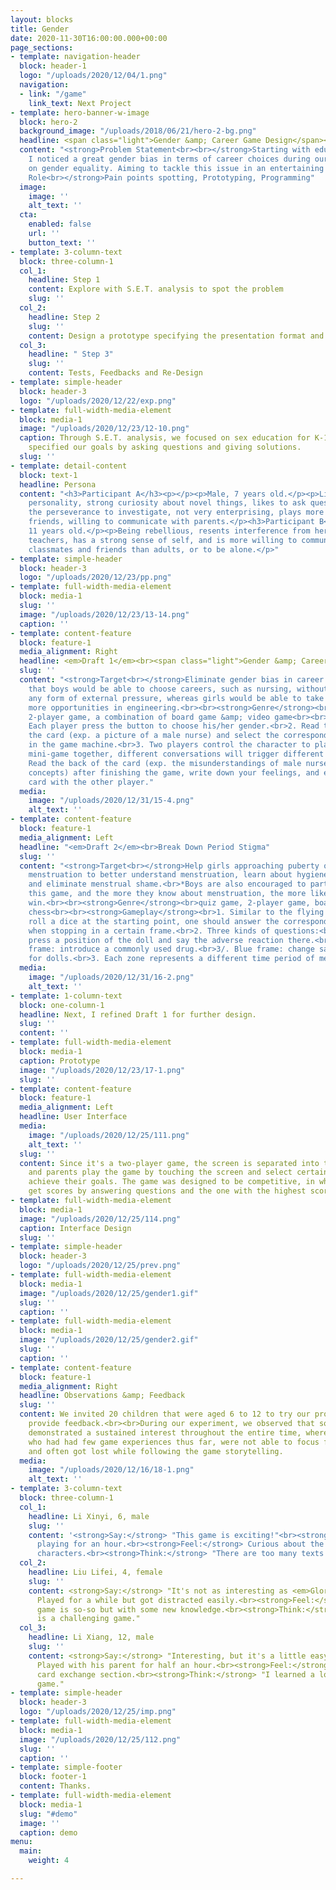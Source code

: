 ```yaml
---
layout: blocks
title: Gender
date: 2020-11-30T16:00:00.000+00:00
page_sections:
- template: navigation-header
  block: header-1
  logo: "/uploads/2020/12/04/1.png"
  navigation:
  - link: "/game"
    link_text: Next Project
- template: hero-banner-w-image
  block: hero-2
  background_image: "/uploads/2018/06/21/hero-2-bg.png"
  headline: <span class="light">Gender &amp; Career Game Design</span><br>
  content: "<strong>Problem Statement<br><br></strong>Starting with educational products,
    I noticed a great gender bias in terms of career choices during our team discussion
    on gender equality. Aiming to tackle this issue in an entertaining way.<br><br><strong>My
    Role<br></strong>Pain points spotting, Prototyping, Programming"
  image:
    image: ''
    alt_text: ''
  cta:
    enabled: false
    url: ''
    button_text: ''
- template: 3-column-text
  block: three-column-1
  col_1:
    headline: Step 1
    content: Explore with S.E.T. analysis to spot the problem
    slug: ''
  col_2:
    headline: Step 2
    slug: ''
    content: Design a prototype specifying the presentation format and gameplay
  col_3:
    headline: " Step 3"
    slug: ''
    content: Tests, Feedbacks and Re-Design
- template: simple-header
  block: header-3
  logo: "/uploads/2020/12/22/exp.png"
- template: full-width-media-element
  block: media-1
  image: "/uploads/2020/12/23/12-10.png"
  caption: Through S.E.T. analysis, we focused on sex education for K-12. Then we
    specified our goals by asking questions and giving solutions.
  slug: ''
- template: detail-content
  block: text-1
  headline: Persona
  content: "<h3>Participant A</h3><p></p><p>Male, 7 years old.</p><p>Lively and bold
    personality, strong curiosity about novel things, likes to ask questions but lacks
    the perseverance to investigate, not very enterprising, plays more with same-sex
    friends, willing to communicate with parents.</p><h3>Participant B</h3><p>Female,
    11 years old.</p><p>Being rebellious, resents interference from her parents or
    teachers, has a strong sense of self, and is more willing to communicate with
    classmates and friends than adults, or to be alone.</p>"
- template: simple-header
  block: header-3
  logo: "/uploads/2020/12/23/pp.png"
- template: full-width-media-element
  block: media-1
  slug: ''
  image: "/uploads/2020/12/23/13-14.png"
  caption: ''
- template: content-feature
  block: feature-1
  media_alignment: Right
  headline: <em>Draft 1</em><br><span class="light">Gender &amp; Career Game Design</span>
  slug: ''
  content: "<strong>Target<br></strong>Eliminate gender bias in career choices, hoping
    that boys would be able to choose careers, such as nursing, without experiencing
    any form of external pressure, whereas girls would be able to take advantage of
    more opportunities in engineering.<br><br><strong>Genre</strong><br>quiz game,
    2-player game, a combination of board game &amp; video game<br><br><strong>Gameplay<br></strong>1.
    Each player press the button to choose his/her gender.<br>2. Read the front of
    the card (exp. a picture of a male nurse) and select the corresponding occupation
    in the game machine.<br>3. Two players control the character to play a scenario
    mini-game together, different conversations will trigger different storylines.<br>4.
    Read the back of the card (exp. the misunderstandings of male nurses and the correct
    concepts) after finishing the game, write down your feelings, and exchange the
    card with the other player."
  media:
    image: "/uploads/2020/12/31/15-4.png"
    alt_text: ''
- template: content-feature
  block: feature-1
  media_alignment: Left
  headline: "<em>Draft 2</em><br>Break Down Period Stigma"
  slug: ''
  content: "<strong>Target<br></strong>Help girls approaching puberty or already experiencing
    menstruation to better understand menstruation, learn about hygiene knowledge,
    and eliminate menstrual shame.<br>*Boys are also encouraged to participate in
    this game, and the more they know about menstruation, the more likely they will
    win.<br><br><strong>Genre</strong><br>quiz game, 2-player game, board game, flight
    chess<br><br><strong>Gameplay</strong><br>1. Similar to the flying chess mode:
    roll a dice at the starting point, one should answer the corresponding question
    when stopping in a certain frame.<br>2. Three kinds of questions:<br>1/. Red frame:
    press a position of the doll and say the adverse reaction there.<br>2/. Green
    frame: introduce a commonly used drug.<br>3/. Blue frame: change sanitary napkins
    for dolls.<br>3. Each zone represents a different time period of menstruation."
  media:
    image: "/uploads/2020/12/31/16-2.png"
    alt_text: ''
- template: 1-column-text
  block: one-column-1
  headline: Next, I refined Draft 1 for further design.
  slug: ''
  content: ''
- template: full-width-media-element
  block: media-1
  caption: Prototype
  image: "/uploads/2020/12/23/17-1.png"
  slug: ''
- template: content-feature
  block: feature-1
  media_alignment: Left
  headline: User Interface
  media:
    image: "/uploads/2020/12/25/111.png"
    alt_text: ''
  slug: ''
  content: Since it's a two-player game, the screen is separated into two parts.<br><br>Children
    and parents play the game by touching the screen and select certain buttons to
    achieve their goals. The game was designed to be competitive, in which players
    get scores by answering questions and the one with the highest score wins.
- template: full-width-media-element
  block: media-1
  image: "/uploads/2020/12/25/114.png"
  caption: Interface Design
  slug: ''
- template: simple-header
  block: header-3
  logo: "/uploads/2020/12/25/prev.png"
- template: full-width-media-element
  block: media-1
  image: "/uploads/2020/12/25/gender1.gif"
  slug: ''
  caption: ''
- template: full-width-media-element
  block: media-1
  image: "/uploads/2020/12/25/gender2.gif"
  slug: ''
  caption: ''
- template: content-feature
  block: feature-1
  media_alignment: Right
  headline: Observations &amp; Feedback
  slug: ''
  content: We invited 20 children that were aged 6 to 12 to try our prototype and
    provide feedback.<br><br>During our experiment, we observed that some children
    demonstrated a sustained interest throughout the entire time, whereas some kids,
    who had had few game experiences thus far, were not able to focus for a long time
    and often got lost while following the game storytelling.
  media:
    image: "/uploads/2020/12/16/18-1.png"
    alt_text: ''
- template: 3-column-text
  block: three-column-1
  col_1:
    headline: Li Xinyi, 6, male
    slug: ''
    content: '<strong>Say:</strong> "This game is exciting!"<br><strong>Do: </strong>Kept
      playing for an hour.<br><strong>Feel:</strong> Curious about the stories and
      characters.<br><strong>Think:</strong> "There are too many texts in this game."'
  col_2:
    headline: Liu Lifei, 4, female
    slug: ''
    content: <strong>Say:</strong> "It's not as interesting as <em>Glory of Kings.</em>"<br><strong>Do:</strong>
      Played for a while but got distracted easily.<br><strong>Feel:</strong> This
      game is so-so but with some new knowledge.<br><strong>Think:</strong> "This
      is a challenging game."
  col_3:
    headline: Li Xiang, 12, male
    slug: ''
    content: <strong>Say:</strong> "Interesting, but it's a little easy for me<em>.</em>"<br><strong>Do:</strong>
      Played with his parent for half an hour.<br><strong>Feel:</strong> Enjoyed the
      card exchange section.<br><strong>Think:</strong> "I learned a lot from this
      game."
- template: simple-header
  block: header-3
  logo: "/uploads/2020/12/25/imp.png"
- template: full-width-media-element
  block: media-1
  image: "/uploads/2020/12/25/112.png"
  slug: ''
  caption: ''
- template: simple-footer
  block: footer-1
  content: Thanks.
- template: full-width-media-element
  block: media-1
  slug: "#demo"
  image: ''
  caption: demo
menu:
  main:
    weight: 4

---
```

